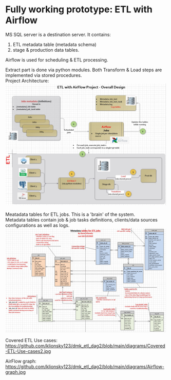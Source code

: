 <h1>Fully working prototype: ETL with Airflow</h1>

MS SQL server is a destination server. It contains: 
  1. ETL metadata table (metadata schema)
  2. stage & production data tables.
     
Airflow is used for scheduling & ETL processing.

Extract part is done via python modules. Both Transform & Load steps are implemented via stored procedures.
<br/>Project Architecture: 
<br/>
<img src="diagrams/Project-architecture.jpg" alt="Example" width="500" hight="300"/>
<br/><br/>Meatadata tables for ETL jobs. This is a 'brain' of the system.
<br/>Metadata tables contain job & job tasks definitions, clients/data sources configurations as well as logs.
<br/>
<img src="diagrams/metadata-db-schema.jpg" alt="Example" width="500" hight="300"/>

Covered ETL Use cases:
https://github.com/klionsky123/dmk_etl_dag2/blob/main/diagrams/Covered-ETL-Use-cases2.jpg

AirFlow graph:
https://github.com/klionsky123/dmk_etl_dag2/blob/main/diagrams/Airflow-graph.jpg
